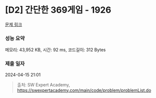# [D2] 간단한 369게임 - 1926 

[문제 링크](https://swexpertacademy.com/main/code/problem/problemDetail.do?contestProbId=AV5PTeo6AHUDFAUq) 

### 성능 요약

메모리: 43,952 KB, 시간: 92 ms, 코드길이: 312 Bytes

### 제출 일자

2024-04-15 21:01



> 출처: SW Expert Academy, https://swexpertacademy.com/main/code/problem/problemList.do